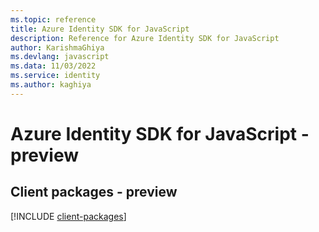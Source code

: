 ```yaml
---
ms.topic: reference
title: Azure Identity SDK for JavaScript
description: Reference for Azure Identity SDK for JavaScript
author: KarishmaGhiya
ms.devlang: javascript
ms.data: 11/03/2022
ms.service: identity
ms.author: kaghiya
---
```

# Azure Identity SDK for JavaScript - preview

## Client packages - preview
[!INCLUDE [client-packages](identity-client-index.md)]